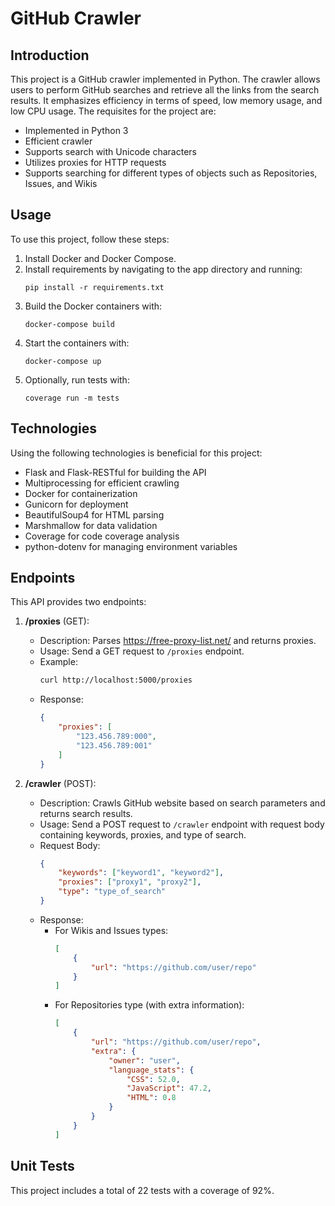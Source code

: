 # GitHub Crawler

## Introduction
This project is a GitHub crawler implemented in Python. The crawler allows users to perform GitHub searches and retrieve all the links from the search results. It emphasizes efficiency in terms of speed, low memory usage, and low CPU usage. The requisites for the project are:

- Implemented in Python 3
- Efficient crawler
- Supports search with Unicode characters
- Utilizes proxies for HTTP requests
- Supports searching for different types of objects such as Repositories, Issues, and Wikis

## Usage
To use this project, follow these steps:

1. Install Docker and Docker Compose.
2. Install requirements by navigating to the app directory and running:
    ```
    pip install -r requirements.txt
    ```
3. Build the Docker containers with:
    ```
    docker-compose build
    ```
4. Start the containers with:
    ```
    docker-compose up
    ```
5. Optionally, run tests with:
    ```
    coverage run -m tests
    ```

## Technologies
Using the following technologies is beneficial for this project:

- Flask and Flask-RESTful for building the API
- Multiprocessing for efficient crawling
- Docker for containerization
- Gunicorn for deployment
- BeautifulSoup4 for HTML parsing
- Marshmallow for data validation
- Coverage for code coverage analysis
- python-dotenv for managing environment variables

## Endpoints
This API provides two endpoints:

1. **/proxies** (GET):
   - Description: Parses https://free-proxy-list.net/ and returns proxies.
   - Usage: Send a GET request to `/proxies` endpoint.
   - Example:
     ```bash
     curl http://localhost:5000/proxies
     ```
   - Response:
     ```json
     {
         "proxies": [
             "123.456.789:000",
             "123.456.789:001"
         ]
     }
     ```

2. **/crawler** (POST):
   - Description: Crawls GitHub website based on search parameters and returns search results.
   - Usage: Send a POST request to `/crawler` endpoint with request body containing keywords, proxies, and type of search.
   - Request Body:
     ```json
     {
         "keywords": ["keyword1", "keyword2"],
         "proxies": ["proxy1", "proxy2"],
         "type": "type_of_search"
     }
     ```
   - Response:
     - For Wikis and Issues types:
       ```json
       [
           {
               "url": "https://github.com/user/repo"
           }
       ]
       ```
     - For Repositories type (with extra information):
       ```json
       [
           {
               "url": "https://github.com/user/repo",
               "extra": {
                   "owner": "user",
                   "language_stats": {
                       "CSS": 52.0,
                       "JavaScript": 47.2,
                       "HTML": 0.8
                   }
               }
           }
       ]
       ```

## Unit Tests
This project includes a total of 22 tests with a coverage of 92%.

